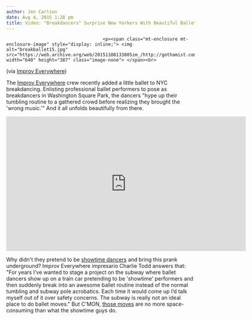 ```yaml
---
author: Jen Carlson
date: Aug 4, 2015 1:28 pm
title: Video: "Breakdancers" Surprise New Yorkers With Beautiful Ballet Moves
---
```


	
										<p><span class="mt-enclosure mt-enclosure-image" style="display: inline;"> <img alt="breakballet15.jpg" src="https://web.archive.org/web/20151108133805im_/http://gothamist.com/attachments/arts_jen/breakballet15.jpg" width="640" height="387" class="image-none"> </span><br>
<span class="photo_caption">(via <a href="https://web.archive.org/web/20151108133805/http://improveverywhere.com/2015/08/04/unexpected-ballet/">Improv Everywhere</a>)</span></p>

<p>The <a href="https://web.archive.org/web/20151108133805/http://improveverywhere.com/2015/08/04/unexpected-ballet/">Improv Everywhere</a> crew recently added a little ballet to NYC breakdancing. Enlisting professional ballet performers to pose as breakdancers in Washington Square Park, the dancers &quot;hype up their tumbling routine to a gathered crowd before realizing they brought the &apos;wrong music.&apos;&quot; And it all unfolds beautifully from there.</p>

<p><iframe width="640" height="360" src="https://web.archive.org/web/20151108133805if_/https://www.youtube.com/embed/PHmZyCzCR_Y" frameborder="0" allowfullscreen></iframe></p>

<p>Why didn&apos;t they pretend to be <a href="https://web.archive.org/web/20151108133805/http://gothamist.com/2015/06/29/two_showtime_dancers_give_us_the_lo.php">showtime dancers</a> and bring this prank underground? Improv Everywhere impresario Charlie Todd answers that: &quot;For years I&#x2019;ve wanted to stage a project on the subway where ballet dancers show up on a train car pretending to be &apos;showtime&apos; performers and then suddenly break into an awesome ballet routine instead of the normal tumbling and subway pole acrobatics. Each time it would come up I&#x2019;d talk myself out of it over safety concerns. The subway is really not an ideal place to do ballet moves.&quot; But C&apos;MON, <a href="https://web.archive.org/web/20151108133805/http://gothamist.com/2014/11/07/its_showtime_in_forest.php">those moves</a> are no more space-consuming than what the showtime guys do.</p>					
										
									
				